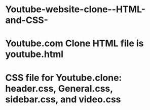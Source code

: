 # Youtube-website-clone--HTML-and-CSS-
# Youtube.com Clone HTML file is youtube.html
# CSS file for Youtube.clone: header.css, General.css, sidebar.css, and video.css 
